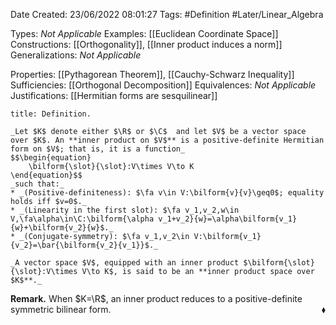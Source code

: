 <div class="topSpace"></div>

Date Created: 23/06/2022 08:01:27
Tags: #Definition #Later/Linear_Algebra

Types: _Not Applicable_
Examples: [[Euclidean Coordinate Space]]
Constructions: [[Orthogonality]], [[Inner product induces a norm]]
Generalizations: _Not Applicable_

Properties: [[Pythagorean Theorem]], [[Cauchy-Schwarz Inequality]]
Sufficiencies: [[Orthogonal Decomposition]]
Equivalences: _Not Applicable_
Justifications: [[Hermitian forms are sesquilinear]]

``` ad-Definition
title: Definition.

_Let $K$ denote either $\R$ or $\C$  and let $V$ be a vector space over $K$. An **inner product on $V$** is a positive-definite Hermitian form on $V$; that is, it is a function_
$$\begin{equation}
    \bilform{\slot}{\slot}:V\times V\to K
\end{equation}$$
_such that:_
* _(Positive-definiteness): $\fa v\in V:\bilform{v}{v}\geq0$; equality holds iff $v=0$._
* _(Linearity in the first slot): $\fa v_1,v_2,w\in V,\fa\alpha\in\C:\bilform{\alpha v_1+v_2}{w}=\alpha\bilform{v_1}{w}+\bilform{v_2}{w}$._
* _(Conjugate-symmetry): $\fa v_1,v_2\in V:\bilform{v_1}{v_2}=\bar{\bilform{v_2}{v_1}}$._

_A vector space $V$, equipped with an inner product $\bilform{\slot}{\slot}:V\times V\to K$, is said to be an **inner product space over $K$**._

```

**Remark.** When $K=\R$, an inner product reduces to a positive-definite symmetric bilinear form.<span style="float:right;">$\blacklozenge$</span>
